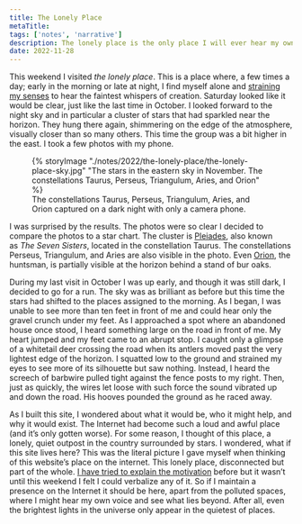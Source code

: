 ```yaml
---
title: The Lonely Place
metaTitle: 
tags: ['notes', 'narrative']
description: The lonely place is the only place I will ever hear my own voice.
date: 2022-11-28
---
```

This weekend I visited *the lonely place*. This is a place where, a few times a day; early in the morning or late at night, I find myself alone and [straining my senses](/notes/2021/december-27-2020/) to hear the faintest whispers of creation. Saturday looked like it would be clear, just like the last time in October. I looked forward to the night sky and in particular a cluster of stars that had sparkled near the horizon. They hung there again, shimmering on the edge of the atmosphere, visually closer than so many others. This time the group was a bit higher in the east. I took a few photos with my phone.

<figure>
{% storyImage "./notes/2022/the-lonely-place/the-lonely-place-sky.jpg" "The stars in the eastern sky in November. The constellations Taurus, Perseus, Triangulum, Aries, and Orion" %}
<figcaption>The constellations Taurus, Perseus, Triangulum, Aries, and Orion captured on a dark night with only a camera phone.</figcaption>
</figure>

I was surprised by the results. The photos were so clear I decided to compare the photos to a star chart. The cluster is [Pleiades](https://en.m.wikipedia.org/wiki/Pleiades), also known as *The Seven Sisters*, located in the constellation Taurus. The constellations Perseus, Triangulum, and Aries are also visible in the photo. Even [Orion](https://en.m.wikipedia.org/wiki/Orion_(constellation)), the huntsman, is partially visible at the horizon behind a stand of bur oaks.

During my last visit in October I was up early, and though it was still dark, I decided to go for a run. The sky was as brilliant as before but this time the stars had shifted to the places assigned to the morning. As I began, I was unable to see more than ten feet in front of me and could hear only the gravel crunch under my feet. As I approached a spot where an abandoned house once stood, I heard something large on the road in front of me. My heart jumped and my feet came to an abrupt stop. I caught only a glimpse of a whitetail deer crossing the road when its antlers moved past the very lightest edge of the horizon. I squatted low to the ground and strained my eyes to see more of its silhouette but saw nothing. Instead, I heard the screech of barbwire pulled tight against the fence posts to my right. Then, just as quickly, the wires let loose with such force the sound vibrated up and down the road. His hooves pounded the ground as he raced away.

As I built this site, I wondered about what it would be, who it might help, and why it would exist. The Internet had become such a loud and awful place (and it’s only gotten worse). For some reason, I thought of this place, a lonely, quiet outpost in the country surrounded by stars. I wondered, what if this site lives here? This was the literal picture I gave myself when thinking of this website’s place on the internet. This lonely place, disconnected but part of the whole. [I have tried to explain the motivation](/notes/2020/website-launch/) before but it wasn’t until this weekend I felt I could verbalize any of it. So if I maintain a presence on the Internet it should be here, apart from the polluted spaces, where I might hear my own voice and see what lies beyond. After all, even the brightest lights in the universe only appear in the quietest of places.